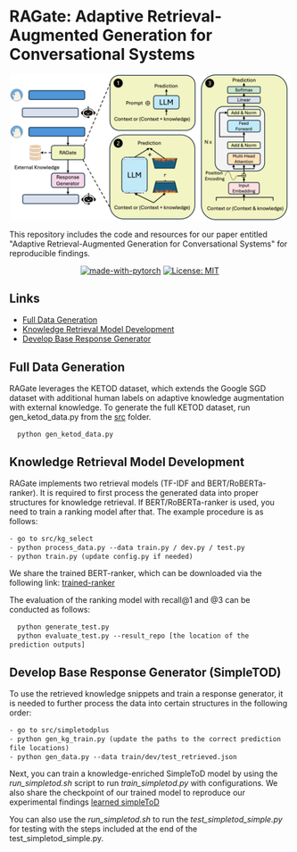 # RAGate: Adaptive Retrieval-Augmented Generation for Conversational Systems
<p align="center">
  <img src="data/framework.png" width="500">
</p>

This repository includes the code and resources for our paper entitled "Adaptive Retrieval-Augmented Generation for Conversational Systems" for reproducible findings.
<div align="center">
  
  [![made-with-pytorch](https://img.shields.io/badge/Made%20with-PyTorch-brightgreen)](https://pytorch.org/)
  [![License: MIT](https://img.shields.io/badge/License-MIT-yellow.svg)](https://opensource.org/licenses/MIT)
</div>

## Links
- [Full Data Generation](#full-data-generation)
- [Knowledge Retrieval Model Development](#knowledge-retrieval-model-development)
- [Develop Base Response Generator](develop-base-response-generator)
  
## Full Data Generation
RAGate leverages the KETOD dataset, which extends the Google SGD dataset with additional human labels on adaptive knowledge augmentation with external knowledge.
To generate the full KETOD dataset, run gen_ketod_data.py from the [src](src) folder.
```
  python gen_ketod_data.py 
```

## Knowledge Retrieval Model Development
RAGate implements two retrieval models (TF-IDF and BERT/RoBERTa-ranker). 
It is required to first process the generated data into proper structures for knowledge retrieval. 
If BERT/RoBERTa-ranker is used, you need to train a ranking model after that. The example procedure is as follows:

```
- go to src/kg_select
- python process_data.py --data train.py / dev.py / test.py
- python train.py (update config.py if needed)
```
We share the trained BERT-ranker, which can be downloaded via the following link: [trained-ranker](https://drive.google.com/drive/folders/1LSg71IicaLCwjOVFPcJeBanMNl7zTvS-?usp=drive_link)

The evaluation of the ranking model with recall@1 and @3 can be conducted as follows:
```
  python generate_test.py
  python evaluate_test.py --result_repo [the location of the prediction outputs]
```

## Develop Base Response Generator (SimpleTOD)
To use the retrieved knowledge snippets and train a response generator, it is needed to further process the data into certain structures in the following order: 

```
- go to src/simpletodplus
- python gen_kg_train.py (update the paths to the correct prediction file locations)
- python gen_data.py --data train/dev/test_retrieved.json 
```
Next, you can train a knowledge-enriched SimpleToD model by using the _run_simpletod.sh_ script to run _train_simpletod.py_ with configurations.
We also share the checkpoint of our trained model to reproduce our experimental findings [learned simpleToD](https://drive.google.com/drive/folders/1iSzkddWEQbBj-0CQXyJvQNjRzPFC3kmM?usp=drive_link) 

You can also use the _run_simpletod.sh_ to run the _test_simpletod_simple.py_ for testing with the steps included at the end of the test_simpletod_simple.py. 






